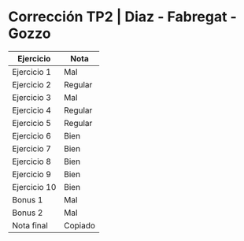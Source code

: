 # Corrección TP2 | Diaz - Fabregat - Gozzo

| Ejercicio    | Nota    |
| ------------ | ------- |
| Ejercicio 1  | Mal     |
| Ejercicio 2  | Regular |
| Ejercicio 3  | Mal     |
| Ejercicio 4  | Regular |
| Ejercicio 5  | Regular |
| Ejercicio 6  | Bien    |
| Ejercicio 7  | Bien    |
| Ejercicio 8  | Bien    |
| Ejercicio 9  | Bien    |
| Ejercicio 10 | Bien    |
| Bonus 1      | Mal     |
| Bonus 2      | Mal     |
| Nota final   | Copiado |

